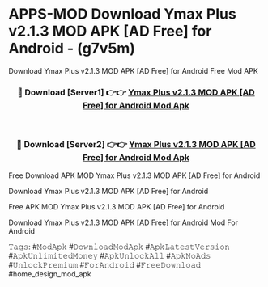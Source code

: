 # APPS-MOD Download Ymax Plus v2.1.3 MOD APK [AD Free] for Android - (g7v5m)
Download Ymax Plus v2.1.3 MOD APK [AD Free] for Android Free Mod APK

<div align="center">
<h3>🔴 Download [Server1] 👉👉 <a href="https://apk-comot.site?title=Ymax_Plus_v2.1.3_MOD_APK_[AD_Free]_for_Android">Ymax Plus v2.1.3 MOD APK [AD Free] for Android Mod Apk</a></h3><br>

<h3>🔴 Download [Server2] 👉👉 <a href="https://apk-comot.site?title=Ymax_Plus_v2.1.3_MOD_APK_[AD_Free]_for_Android">Ymax Plus v2.1.3 MOD APK [AD Free] for Android Mod Apk</a></h3>
</div>


Free Download APK MOD Ymax Plus v2.1.3 MOD APK [AD Free] for Android

Download Ymax Plus v2.1.3 MOD APK [AD Free] for Android 

Free APK MOD Ymax Plus v2.1.3 MOD APK [AD Free] for Android 

Download Ymax Plus v2.1.3 MOD APK [AD Free] for Android Mod For Android

𝚃𝚊𝚐𝚜: #𝙼𝚘𝚍𝙰𝚙𝚔 #𝙳𝚘𝚠𝚗𝚕𝚘𝚊𝚍𝙼𝚘𝚍𝙰𝚙𝚔 #𝙰𝚙𝚔𝙻𝚊𝚝𝚎𝚜𝚝𝚅𝚎𝚛𝚜𝚒𝚘𝚗 #𝙰𝚙𝚔𝚄𝚗𝚕𝚒𝚖𝚒𝚝𝚎𝚍𝙼𝚘𝚗𝚎𝚢 #𝙰𝚙𝚔𝚄𝚗𝚕𝚘𝚌𝚔𝙰𝚕𝚕 #𝙰𝚙𝚔𝙽𝚘𝙰𝚍𝚜 #𝚄𝚗𝚕𝚘𝚌𝚔𝙿𝚛𝚎𝚖𝚒𝚞𝚖 #𝙵𝚘𝚛𝙰𝚗𝚍𝚛𝚘𝚒𝚍 #𝙵𝚛𝚎𝚎𝙳𝚘𝚠𝚗𝚕𝚘𝚊𝚍 #home_design_mod_apk